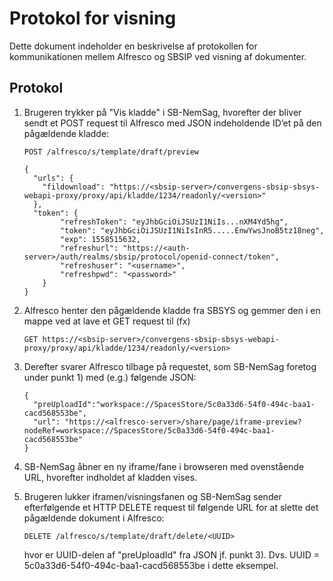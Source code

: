 # Protokol for visning

Dette dokument indeholder en beskrivelse af protokollen for kommunikationen mellem 
Alfresco og SBSIP ved visning af dokumenter.

## Protokol

1.  Brugeren trykker på "Vis kladde" i SB-NemSag, hvorefter der bliver sendt et POST request 
    til Alfresco med JSON indeholdende ID’et på den pågældende kladde:
    
    ```
    POST /alfresco/s/template/draft/preview
    
    {
      "urls": {
        "fildownload": "https://<sbsip-server>/convergens-sbsip-sbsys-webapi-proxy/proxy/api/kladde/1234/readonly/<version>"
      }, 
      "token": {
            "refreshToken": "eyJhbGciOiJSUzI1NiIs...nXM4Yd5hg",
            "token": "eyJhbGciOiJSUzI1NiIsInR5.....EnwYwsJnoB5tz18neg",
            "exp": 1558515632,
            "refreshurl": "https://<auth-server>/auth/realms/sbsip/protocol/openid-connect/token",
            "refreshuser": "<username>",
            "refreshpwd": "<password>"
        }
    }
    ```
2.  Alfresco henter den pågældende kladde fra SBSYS og gemmer den i en mappe ved at lave et GET request til (fx)
    ```
    GET https://<sbsip-server>/convergens-sbsip-sbsys-webapi-proxy/proxy/api/kladde/1234/readonly/<version>
    ```
3.  Derefter svarer Alfresco tilbage på requestet, som SB-NemSag foretog under punkt 1) med (e.g.) følgende JSON:
    ```
    {
      "preUploadId":"workspace://SpacesStore/5c0a33d6-54f0-494c-baa1-cacd568553be",
      "url": "https://<alfresco-server>/share/page/iframe-preview?nodeRef=workspace://SpacesStore/5c0a33d6-54f0-494c-baa1-cacd568553be"
    }
    ```
4.  SB-NemSag åbner en ny iframe/fane i browseren med ovenstående URL, hvorefter indholdet af kladden vises.
5.  Brugeren lukker iframen/visningsfanen og SB-NemSag sender efterfølgende et HTTP DELETE request til følgende URL 
    for at slette det pågældende dokument i Alfresco:
    ```
    DELETE /alfresco/s/template/draft/delete/<UUID>
    ```
    hvor <UUID> er UUID-delen af "preUploadId" fra JSON jf. punkt 3). Dvs. UUID = 5c0a33d6-54f0-494c-baa1-cacd568553be 
    i dette eksempel.
